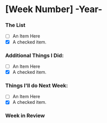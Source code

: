 # [Week Number] -Year-

### The List
- [ ] An Item Here
- [x] A checked item.

### Additional Things I Did:
- [ ] An Item Here
- [x] A checked item.

### Things I'll do Next Week:
- [ ] An Item Here
- [x] A checked item.

### Week in Review
